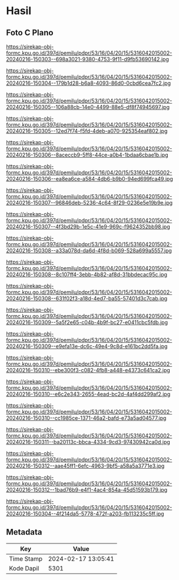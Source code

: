 # Hasil

## Foto C Plano

https://sirekap-obj-formc.kpu.go.id/397d/pemilu/pdpr/53/16/04/20/15/5316042015002-20240216-150303--698a3021-9380-4753-9f11-d9fb53690142.jpg

https://sirekap-obj-formc.kpu.go.id/397d/pemilu/pdpr/53/16/04/20/15/5316042015002-20240216-150304--179b1d28-b6a8-4093-86d0-0cbd6cea7fc2.jpg

https://sirekap-obj-formc.kpu.go.id/397d/pemilu/pdpr/53/16/04/20/15/5316042015002-20240216-150305--106a88cb-14e0-4499-88e5-df8f74945697.jpg

https://sirekap-obj-formc.kpu.go.id/397d/pemilu/pdpr/53/16/04/20/15/5316042015002-20240216-150305--12ed7f74-f5fd-4deb-a070-925354eaf802.jpg

https://sirekap-obj-formc.kpu.go.id/397d/pemilu/pdpr/53/16/04/20/15/5316042015002-20240216-150306--8aceccb9-5ff8-44ce-a0b4-1bdaa6cbae1b.jpg

https://sirekap-obj-formc.kpu.go.id/397d/pemilu/pdpr/53/16/04/20/15/5316042015002-20240216-150306--ea8ea6ce-a584-4db6-b9b0-94ed699fca49.jpg

https://sirekap-obj-formc.kpu.go.id/397d/pemilu/pdpr/53/16/04/20/15/5316042015002-20240216-150307--96846deb-5236-4c64-8f29-0236e5e19b9e.jpg

https://sirekap-obj-formc.kpu.go.id/397d/pemilu/pdpr/53/16/04/20/15/5316042015002-20240216-150307--4f3bd29b-1e5c-41e9-969c-f9624352bb98.jpg

https://sirekap-obj-formc.kpu.go.id/397d/pemilu/pdpr/53/16/04/20/15/5316042015002-20240216-150308--a33a078d-da6d-4f8d-b069-528a699a5557.jpg

https://sirekap-obj-formc.kpu.go.id/397d/pemilu/pdpr/53/16/04/20/15/5316042015002-20240216-150308--8c107ff4-3ebb-4b82-af8d-31bbdecac95c.jpg

https://sirekap-obj-formc.kpu.go.id/397d/pemilu/pdpr/53/16/04/20/15/5316042015002-20240216-150308--631f02f3-a18d-4ed7-ba55-57401d3c7cab.jpg

https://sirekap-obj-formc.kpu.go.id/397d/pemilu/pdpr/53/16/04/20/15/5316042015002-20240216-150309--5a5f2e65-c04b-4b9f-bc27-e0411cbc5fdb.jpg

https://sirekap-obj-formc.kpu.go.id/397d/pemilu/pdpr/53/16/04/20/15/5316042015002-20240216-150309--e9efa13e-dc6c-49e4-9c8d-e161bc2dd5fa.jpg

https://sirekap-obj-formc.kpu.go.id/397d/pemilu/pdpr/53/16/04/20/15/5316042015002-20240216-150310--ebe300f3-c082-4fb8-a448-e4373c641ca2.jpg

https://sirekap-obj-formc.kpu.go.id/397d/pemilu/pdpr/53/16/04/20/15/5316042015002-20240216-150310--e6c2e343-2655-4ead-bc2d-4af4dd299af2.jpg

https://sirekap-obj-formc.kpu.go.id/397d/pemilu/pdpr/53/16/04/20/15/5316042015002-20240216-150310--cc1985ce-1371-46a2-bafd-e73a5ad04577.jpg

https://sirekap-obj-formc.kpu.go.id/397d/pemilu/pdpr/53/16/04/20/15/5316042015002-20240216-150311--ba20113c-bbca-4334-9cd3-97430942ca0d.jpg

https://sirekap-obj-formc.kpu.go.id/397d/pemilu/pdpr/53/16/04/20/15/5316042015002-20240216-150312--aae45ff1-6efc-4963-9bf5-a58a5a3771e3.jpg

https://sirekap-obj-formc.kpu.go.id/397d/pemilu/pdpr/53/16/04/20/15/5316042015002-20240216-150312--1bad76b9-e4f1-4ac4-854a-45d51593b179.jpg

https://sirekap-obj-formc.kpu.go.id/397d/pemilu/pdpr/53/16/04/20/15/5316042015002-20240216-150304--4f214da5-5778-472f-a203-fb113235c5ff.jpg


## Metadata

| Key        | Value               |
| ---------- | ------------------- |
| Time Stamp | 2024-02-17 13:05:41 |
| Kode Dapil | 5301                |



